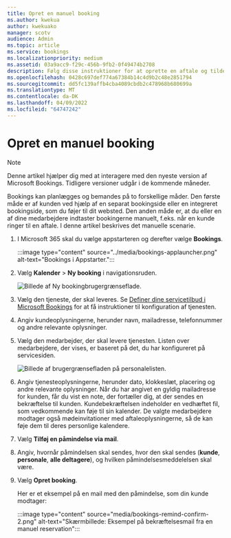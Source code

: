 ```yaml
---
title: Opret en manuel booking
ms.author: kwekua
author: kwekuako
manager: scotv
audience: Admin
ms.topic: article
ms.service: bookings
ms.localizationpriority: medium
ms.assetid: 03a9acc9-f29c-456b-9fb2-0f49474b2708
description: Følg disse instruktioner for at oprette en aftale og tildele en medarbejder via appen Microsoft Bookings.
ms.openlocfilehash: 0428c697def774a67384b14c4d9b2c48e2851794
ms.sourcegitcommit: dd5fc139affb4cba4089cbdb2c478968b680699a
ms.translationtype: MT
ms.contentlocale: da-DK
ms.lasthandoff: 04/09/2022
ms.locfileid: "64747242"
---
```

# <a name="create-a-manual-booking"></a>Opret en manuel booking

> [!NOTE]
> Denne artikel hjælper dig med at interagere med den nyeste version af Microsoft Bookings. Tidligere versioner udgår i de kommende måneder.

Bookings kan planlægges og bemandes på to forskellige måder. Den første måde er af kunden ved hjælp af en separat bookingside eller en integreret bookingside, som du føjer til dit websted. Den anden måde er, at du eller en af dine medarbejdere indtaster bookingerne manuelt, f.eks. når en kunde ringer til en aftale. I denne artikel beskrives det manuelle scenarie.

1. I Microsoft 365 skal du vælge appstarteren og derefter vælge **Bookings**.

    :::image type="content" source="../media/bookings-applauncher.png" alt-text="Bookings i Appstarter.":::

1. Vælg **Kalender** \> **Ny booking** i navigationsruden.

   ![Billede af Ny bookingbrugergrænseflade.](../media/bookings-newbooking.png)

1. Vælg den tjeneste, der skal leveres. Se [Definer dine servicetilbud i Microsoft Bookings](define-service-offerings.md) for at få instruktioner til konfiguration af tjenesten.

1. Angiv kundeoplysningerne, herunder navn, mailadresse, telefonnummer og andre relevante oplysninger.

1. Vælg den medarbejder, der skal levere tjenesten. Listen over medarbejdere, der vises, er baseret på det, du har konfigureret på servicesiden.

   ![Billede af brugergrænsefladen på personalelisten.](../media/bookings-staff-list.png)

1. Angiv tjenesteoplysningerne, herunder dato, klokkeslæt, placering og andre relevante oplysninger. Når du har angivet en gyldig mailadresse for kunden, får du vist en note, der fortæller dig, at der sendes en bekræftelse til kunden. Kundebekræftelsen indeholder en vedhæftet fil, som vedkommende kan føje til sin kalender. De valgte medarbejdere modtager også mødeinvitationer med aftaleoplysningerne, så de kan føje dem til deres personlige kalendere.

1. Vælg **Tilføj en påmindelse via mail**.

1. Angiv, hvornår påmindelsen skal sendes, hvor den skal sendes (**kunde**, **personale**, **alle deltagere**), og hvilken påmindelsesmeddelelsen skal være.

1. Vælg **Opret booking**.

   Her er et eksempel på en mail med den påmindelse, som din kunde modtager:

   :::image type="content" source="media/bookings-remind-confirm-2.png" alt-text="Skærmbillede: Eksempel på bekræftelsesmail fra en manuel reservation":::